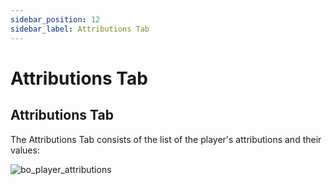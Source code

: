 ```yaml
---
sidebar_position: 12
sidebar_label: Attributions Tab
---
```


# Attributions Tab

## Attributions Tab

The Attributions Tab consists of the list of the player's attributions and their values:

![bo_player_attributions](https://i.imgur.com/6IRJPr3.png)